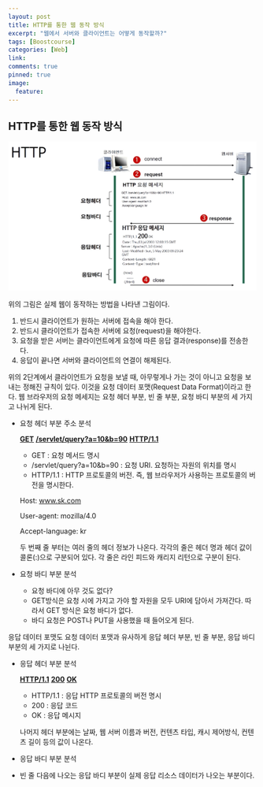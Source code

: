 ```yaml
---
layout: post
title: HTTP를 통한 웹 동작 방식
excerpt: "웹에서 서버와 클라이언트는 어떻게 동작할까?"
tags: [Boostcourse]
categories: [Web]
link:
comments: true
pinned: true
image:
  feature:
---
```


## HTTP를 통한 웹 동작 방식

![](/Img/Web_1.png)

위의 그림은 실제 웹이 동작하는 방법을 나타낸 그림이다.

1. 반드시 클라이언트가 원하는 서버에 접속을 해야 한다.
2. 반드시 클라이언트가 접속한 서버에 요청(request)을 해야한다.
3. 요청을 받은 서버는 클라이언트에게 요청에 따른 응답 결과(response)를 전송한다.
4. 응답이 끝나면 서버와 클라이언트의 연결이 해제된다.

위의 2단계에서 클라이언트가 요청을 보낼 때, 아무렇게나 가는 것이 아니고 요청을 보내는 정해진 규칙이 있다. 이것을 요청 데이터 포맷(Request Data Format)이라고 한다. 웹 브라우저의 요청 메세지는 요청 헤더 부분, 빈 줄 부분, 요청 바디 부분의 세 가지고 나뉘게 된다.

- 요청 헤더 부분 주소 분석

  **<u>GET</u>**    **<u>/servlet/query?a=10&b=90</u>**    **<u>HTTP/1.1</u>**

  - GET : 요청 메서드 명시
  - /servlet/query?a=10&b=90 : 요청 URI. 요청하는 자원의 위치를 명시
  - HTTP/1.1 : HTTP 프로토콜의 버전. 즉, 웹 브라우저가 사용하는 프로토콜의 버전을 명시한다.

  Host: www.sk.com

  User-agent: mozilla/4.0

  Accept-language: kr

  두 번째 줄 부터는 여러 줄의 헤더 정보가 나온다. 각각의 줄은 헤더 명과 헤더 값이 콜론(:)으로 구분되어 있다. 각 줄은 라인 피드와 캐리지 리턴으로 구분이 된다. 

- 요청 바디 부분 분석

  - 요청 바디에 아무 것도 없다?
  - GET방식은 요청 시에 가지고 가야 할 자원을 모두 URI에 담아서 가져간다. 따라서 GET 방식은 요청 바디가 없다. 
  - 바디 요청은 POST나 PUT을 사용했을 때 들어오게 된다.



응답 데이터 포맷도 요청 데이터 포맷과 유사하게 응답 헤더 부분, 빈 줄 부분, 응답 바디 부분의 세 가지로 나뉜다.

- 응답 헤더 부분 분석

  **<u>HTTP/1.1</u>** **<u>200</u>** **<u>OK</u>**

  - HTTP/1.1 : 응답 HTTP 프로토콜의 버전 명시
  - 200 : 응답 코드
  - OK : 응답 메시지

  나머지 헤더 부분에는 날짜, 웹 서버 이름과 버전, 컨텐츠 타입, 캐시 제어방식, 컨텐츠 길이 등의 값이 나온다.

- 응답 바디 부분 분석

- 빈 줄 다음에 나오는 응답 바디 부분이 실제 응답 리소스 데이터가 나오는 부분이다.